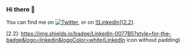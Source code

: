 ### Hi there 👋


<!-- Actual text -->

You can find me on [![Twitter][1.2]][1], or on [![LinkedIn][2.2]][2].

<!-- Icons -->

[1.2]: https://img.shields.io/badge/Twitter-1DA1F2?style=for-the-badge&logo=twitter&logoColor=white (twitter icon without padding)
[2.2]: https://img.shields.io/badge/LinkedIn-0077B5?style=for-the-badge&logo=linkedin&logoColor=white(LinkedIn icon without padding)

<!-- Links to your social media accounts -->

[1]: https://twitter.com/r0b3rta
[2]: https://www.linkedin.com/in/r0b3rta/

<!--
**r0b3rta/r0b3rta** is a ✨ _special_ ✨ repository because its `README.md` (this file) appears on your GitHub profile.

Here are some ideas to get you started:

- 🔭 I’m currently working on ...
- 🌱 I’m currently learning ...
- 👯 I’m looking to collaborate on ...
- 🤔 I’m looking for help with ...
- 💬 Ask me about ...
- 📫 How to reach me: ...
- 😄 Pronouns: ...
- ⚡ Fun fact: ...
-->
